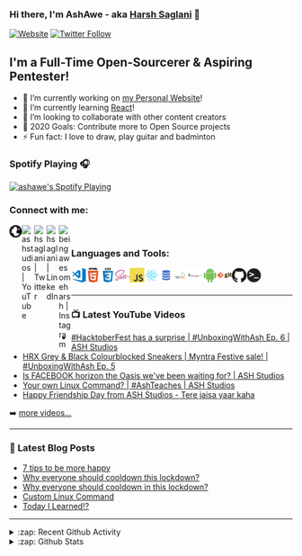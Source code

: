 ### Hi there, I'm AshAwe - aka [Harsh Saglani][website] 👋

[![Website](https://img.shields.io/website?label=harshsaglani.me&style=for-the-badge&url=http%3A%2F%2Fharshsaglani.me)](http://harshsaglani.me)
[![Twitter Follow](https://img.shields.io/twitter/follow/hsaglani?color=1DA1F2&logo=twitter&style=for-the-badge)](https://twitter.com/intent/follow?original_referer=https%3A%2F%2Fgithub.com%2Fashawe&screen_name=hsaglani)

## I'm a Full-Time Open-Sourcerer & Aspiring Pentester!

- 🔭 I’m currently working on [my Personal Website][website]!
- 🌱 I’m currently learning [React][react-repo]!
- 👯 I’m looking to collaborate with other content creators
- 🥅 2020 Goals: Contribute more to Open Source projects
- ⚡ Fun fact: I love to draw, play guitar and badminton

### Spotify Playing 🎧
[<img src="https://novatorem.ashawe.vercel.app/api/spotify" alt="ashawe's Spotify Playing" width="350" />](https://open.spotify.com/user/31uxqsjmw4edk4pvhbeyg3iyv3re)

### Connect with me:

[<img align="left" alt="harshsaglani.me" width="22px" src="https://raw.githubusercontent.com/iconic/open-iconic/master/svg/globe.svg" />][website]
[<img align="left" alt="ashstudios | YouTube" width="22px" src="https://cdn.jsdelivr.net/npm/simple-icons@v3/icons/youtube.svg" />][youtube]
[<img align="left" alt="hsaglani | Twitter" width="22px" src="https://cdn.jsdelivr.net/npm/simple-icons@v3/icons/twitter.svg" />][twitter]
[<img align="left" alt="hsaglani | LinkedIn" width="22px" src="https://cdn.jsdelivr.net/npm/simple-icons@v3/icons/linkedin.svg" />][linkedin]
[<img align="left" alt="beingawesomeharsh | Instagram" width="22px" src="https://cdn.jsdelivr.net/npm/simple-icons@v3/icons/instagram.svg" />][instagram]

<br />

### Languages and Tools:

[<img align="left" alt="Visual Studio Code" width="26px" src="https://raw.githubusercontent.com/github/explore/80688e429a7d4ef2fca1e82350fe8e3517d3494d/topics/visual-studio-code/visual-studio-code.png" />][website-repo]
[<img align="left" alt="HTML5" width="26px" src="https://raw.githubusercontent.com/github/explore/80688e429a7d4ef2fca1e82350fe8e3517d3494d/topics/html/html.png" />][ctf-2020]
[<img align="left" alt="CSS3" width="26px" src="https://raw.githubusercontent.com/github/explore/80688e429a7d4ef2fca1e82350fe8e3517d3494d/topics/css/css.png" />][website-repo]
[<img align="left" alt="Sass" width="26px" src="https://raw.githubusercontent.com/github/explore/80688e429a7d4ef2fca1e82350fe8e3517d3494d/topics/sass/sass.png" />][ctf-2020]
[<img align="left" alt="JavaScript" width="26px" src="https://raw.githubusercontent.com/github/explore/80688e429a7d4ef2fca1e82350fe8e3517d3494d/topics/javascript/javascript.png" />][website-repo]
[<img align="left" alt="React" width="26px" src="https://raw.githubusercontent.com/github/explore/80688e429a7d4ef2fca1e82350fe8e3517d3494d/topics/react/react.png" />][react-repo]
[<img align="left" alt="SQL" width="26px" src="https://raw.githubusercontent.com/github/explore/80688e429a7d4ef2fca1e82350fe8e3517d3494d/topics/sql/sql.png" />][ctf-2020]
[<img align="left" alt="MySQL" width="26px" src="https://raw.githubusercontent.com/github/explore/80688e429a7d4ef2fca1e82350fe8e3517d3494d/topics/mysql/mysql.png" />][ctf-2020]
[<img align="left" alt="MongoDB" width="26px" src="https://raw.githubusercontent.com/github/explore/80688e429a7d4ef2fca1e82350fe8e3517d3494d/topics/mongodb/mongodb.png" />][website-repo]
[<img align="left" alt="Android" width="26px" src="https://raw.githubusercontent.com/github/explore/80688e429a7d4ef2fca1e82350fe8e3517d3494d/topics/android/android.png" />][safana]
[<img align="left" alt="Git" width="26px" src="https://raw.githubusercontent.com/github/explore/80688e429a7d4ef2fca1e82350fe8e3517d3494d/topics/git/git.png" />][github]
[<img align="left" alt="GitHub" width="26px" src="https://raw.githubusercontent.com/github/explore/78df643247d429f6cc873026c0622819ad797942/topics/github/github.png" />][github]
[<img align="left" alt="Terminal" width="26px" src="https://raw.githubusercontent.com/github/explore/80688e429a7d4ef2fca1e82350fe8e3517d3494d/topics/terminal/terminal.png" />][terminal]

<br />
<br />

---

### 📺 Latest YouTube Videos

<!-- YOUTUBE:START -->
- [#HacktoberFest has a surprise | #UnboxingWithAsh Ep. 6 | ASH Studios](https://www.youtube.com/watch?v=D6voMTnp54M)
- [HRX Grey & Black Colourblocked Sneakers | Myntra Festive sale! | #UnboxingWithAsh Ep. 5](https://www.youtube.com/watch?v=C1DI5maqny0)
- [Is FACEBOOK horizon the Oasis we've been waiting for? | ASH Studios](https://www.youtube.com/watch?v=M1K_DvytEoU)
- [Your own Linux Command? | #AshTeaches | ASH Studios](https://www.youtube.com/watch?v=D-EuJHS-DP8)
- [Happy Friendship Day from ASH Studios - Tere jaisa yaar kaha](https://www.youtube.com/watch?v=k1KuIFNZwKY)
<!-- YOUTUBE:END -->

➡️ [more videos...][youtube]

---

### 📕 Latest Blog Posts

<!-- BLOG-POST-LIST:START -->
- [7 tips to be more happy](https://medium.com/@ashawe/7-tips-to-be-more-happy-77136e8a404a?source=rss-43dc25b8f1d2------2)
- [Why everyone should cooldown this lockdown?](https://dev.to/ashawe/why-everyone-should-cooldown-this-lockdown-4c5b)
- [Why everyone should cooldown in this lockdown?](https://medium.com/@ashawe/why-everyone-should-cooldown-in-this-lockdown-1aa83b30498?source=rss-43dc25b8f1d2------2)
- [Custom Linux Command](https://dev.to/ashawe/custom-linux-command-2m65)
- [Today I Learned!?](https://dev.to/ashawe/today-i-learned-4l79)
<!-- BLOG-POST-LIST:END -->

<!-- ➡️ [more blog posts...](http://harshsaglani.me/blog) -->

---

<details>
  <summary>:zap: Recent Github Activity</summary>
  
<!--START_SECTION:activity-->
1. 🎉 Merged PR [#4](https://github.com/ashawe/PersonalWebsite/pull/4) in [ashawe/PersonalWebsite](https://github.com/ashawe/PersonalWebsite)
2. ❌ Closed PR [#3](https://github.com/ashawe/PersonalWebsite/pull/3) in [ashawe/PersonalWebsite](https://github.com/ashawe/PersonalWebsite)
3. 🗣 Commented on [#3](https://github.com/ashawe/PersonalWebsite/issues/3) in [ashawe/PersonalWebsite](https://github.com/ashawe/PersonalWebsite)
4. ❗️ Closed issue [#10](https://github.com/ashawe/Safana/issues/10) in [ashawe/Safana](https://github.com/ashawe/Safana)
5. 🗣 Commented on [#10](https://github.com/ashawe/Safana/issues/10) in [ashawe/Safana](https://github.com/ashawe/Safana)
<!--END_SECTION:activity-->

</details>

<details>
  <summary>:zap: Github Stats</summary>
  <p align="left">
  <a href="https://github.com/ashawe/github-readme-stats">
    <img width="420" align="left" alt="ashawe's Github Stats" src="https://github-readme-stats.ashawe.vercel.app/api?username=ashawe&show_icons=true&hide_border=true" />
  </a>
  <a href="https://github.com/ashawe/github-readme-stats">
    <img align="left" alt="ashawe's Github Stats" src="https://github-readme-stats.ashawe.vercel.app/api/top-langs/?username=ashawe&layout=compact&hide_border=true" />
  </a>
  </p>

</details>

[website]: http://harshsaglani.me
[twitter]: https://twitter.com/ashawe
[youtube]: https://youtube.com/ashstudios
[instagram]: https://instagram.com/beingawesomeharsh
[linkedin]: https://linkedin.com/in/hsaglani
[react-repo]: https://github.com/ashawe/learning-react/
[ctf-2020]: https://github.com/ashawe/CTF-Website-Template-2020
[github]: https://github.com/ashawe
[terminal]: https://github.com/ashawe/searchViaTerminal
[safana]: https://github.com/ashawe/safana
[website-repo]: https://github.com/ashawe/PersonalWebsite
